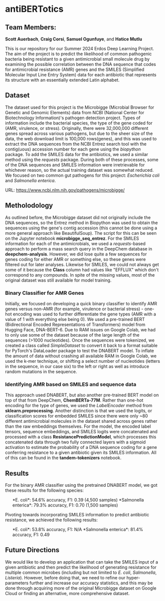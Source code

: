 # antiBERTotics

## Team Members: 
**Scott Auerbach**, **Craig Corsi**, **Samuel Ogunfuye**, and **Hatice Mutlu**

This is our repository for our Summer 2024 Erdos Deep Learning Project. The aim of the project is to predict the likelihood of common pathogenic bacteria being resistant to a given antimicrobial small molecule drug by examining the possible correlation between the DNA sequence that codes for antimicrobial resistance (AMR) genes and the SMILES (Simplified Molecular Input Line Entry System) data for each antibiotic that represents its structure with an essentially extended Latin alphabet. 


## Dataset

The dataset used for this project is the Microbigge (Microbial Browser for Genetic and Genomic Elements) data from NCBI (National Center for Biotechnology Information)'s pathogen detection project. Types of information include the bacterial species, the type of the gene coded for (AMR, virulence, or stress). Originally, there were 32,000,000 different genes spread across various pathogens, but due to the sheer size of the data, the web download limit is 100,000 rows(genes), and this was used to extract the DNA sequences from the NCBI Entrez search tool with the contig(uous) accession number for each gene using the *biopython* package. To add the SMILES data for the antibiotics, we used a similar method using the *requests* package. During both of these processes, some of the DNA sequences and SMILES information were irretrievable for whichever reason, so the actual training dataset was somewhat reduced. We focused on two common gut pathogens for this project: *Escherichia coli* and *Salmonella enterica*.

URL: https://www.ncbi.nlm.nih.gov/pathogens/microbigge/

## Metholodology

As outlined before, the Microbigge dataset did not originally include the DNA sequences, so the Entrez method in Biopython was used to obtain the sequences using the gene's contig accession (this cannot be done using a more general approach like BeautifulSoup). The script for this can be seen on the Jupyter notebook **microbigge_seq_entrez**. For the SMILES information for each of the antimicrobials, we used a *requests*-based approach to perform a mass search query in the DeepChem database in **deepchem-analysis**. However, we did lose quite a few sequences for genes coding for either AMR or something else, so these genes were filtered out for later analyses. Likewise for SMILES, we could not always get some of it because the **Class** column had values like "EFFLUX" which don't correspond to any compounds. In spite of the missing values, most of the original dataset was still available for model training. 

### Binary Classifier for AMR Genes

Initially, we focused on developing a quick binary classifier to identify AMR genes versus non-AMR (for example, virulence or bacterial stress) - one-hot encoding was used to further differentiate the gene types (AMR with a value of 1 with everything else being 0). We used a pre-trained BERT (Bidirectional Encoded Representations of Transformers) model from Hugging Face, DNA-BERT-6. Due to RAM issues on Google Colab, we had to only use some of the dataset because of the large length of the sequences (>1000 nucleotides). Once the sequences were tokenized, we created a class called *SimpleDataset* to convert it back to a format suitable for PyTorch's DataLoader package to test the DNABERT model. To inflate the amount of data without crashing all available RAM in Google Colab, we used the k-mer technique, or shifting a select number of nucleotides (letters in the sequence, in our case six) to the left or right as well as introduce random mutations in the sequence.

### Identifying AMR based on SMILES and sequence data

This approach used DNABERT, but also another pre-trained BERT model on top of that from DeepChem, **ChemBERTa-77M**. Rather than one-hot encoding for the type of genes, we used the *LabelEncoder* method from **sklearn.preprocessing**. Another distinction is that we used the logits, or classification scores for embedded SMILES since there were only ~80 different antimicrobial molecules in the dataset shared across genes rather than the raw embeddings themselves. For the model, the encoded label tensors, sequence embeddings, and SMILES logits were concatenated and processed with a class **ResistancePredictionModel**, which processes this concatenated data through two fully connected layers with a sigmoid activation to estimate the probability of a DNA sequence coding for a gene conferring resistance to a given antibiotic given its SMILES information. All of this can be found in the **tandem-tokenizers** notebook.

## Results

For the binary AMR classifier using the pretrained DNABERT model, we got these results for the following species:

<ul>
*E. coli*: 54.6% accuracy, F1: 0.39 (4,500 samples)
*Salmonella enterica*: 79.3% accuracy, F1: 0.70 (1,500 samples)
</ul>

Pivoting towards incorporating SMILES information to predict antibiotic resistance, we achieved the following results:

<ul>
*E. coli*: 53.8% accuracy, F1: N/A
*Salmonella enterica*: 81.4% accuracy, F1: 0.49
</ul>

## Future Directions

We would like to develop an application that can take the SMILES input of a given antibiotic and then predict the likelihood of generating resistance for multiple common microbes (including but not limited to *E. coli*, *Salmonella*, *Listeria*). However, before doing that, we need to refine our hyper-parameters further and increase our accuracy statistics, and this may be done through acquiring more of the original Microbigge dataset on Google Cloud or finding an alternative, more comprehensive dataset.